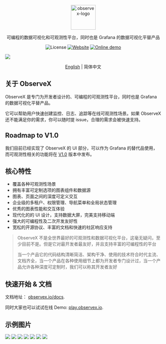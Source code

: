<p align="center">
  <img src="https://observex.io/logo.png" alt="observex-logo" width="80" />
</p>


<p align="center">
   可编程的数据可视化和可观测性平台，同时也是 Grafana 的数据可视化平替产品
</p>

<p align="center">
    <img alt="License" src="https://img.shields.io/badge/license-Apache2.0-brightgreen"> 
    <a href="https://observex.io"><img alt="Website" src="https://img.shields.io/badge/官网-observex.io-blue"></a>
    <a href="https://play.observex.io"><img alt="Online demo" src="https://img.shields.io/badge/在线-demo-blue"></a>
</p>


<div>
   <img src="https://github.com/observexio/assets/blob/main/observex-readme/home-example1.jpg?raw=true" />
   <p align="center">
        <a href="./README.md">English</a> | 简体中文
  </p>
</div>
  
  
## 关于 ObserveX

ObserveX 是专门为开发者设计的、可编程的可观测性平台，同时也是 Grafana 的数据可视化平替产品。

它可以帮助用户快速创建监控、日志、追踪等在线可观测性场景。如果 ObserveX 还不能满足你的需求，你可以随时提 issue，合理的需求会被快速支持。

## Roadmap to V1.0

我们目前已经实现了 ObserveX 的 UI 部分，可以作为 Grafana 的替代品使用，而可观测性相关的功能将在 [V1.0](https://github.com/observexio/ObserveX/milestone/7) 版本中发布。


## 核心特性

- 覆盖各种可观测性场景
- 拥有丰富可定制选项的图表组件和数据源
- 图表、页面之间的深度可定义交互
- 企业级的多租户、权限管理、导航菜单和全局状态管理
- 优秀的图表性能和交互体验
- 现代化的的 UI 设计，支持数据大屏，完美支持移动端
- 强大的可编程性及二次开发友好性
- 宽松的开源协议、丰富的文档和快速的社区响应支持

> ObserveX 不是全世界最好的可观测性和数据可视化平台，这毫无疑问，至少目前不是。但是它对最开发者最友好，并且支持丰富的可编程性的平台
> 
> 当一个产品它的代码结构清晰简洁、架构干净、使用的技术符合时代主流、文档齐全，当一个产品在各种使用细节上都为开发者专门设计过，当一个产品允许各种深度可定制时，我们可以称其开发者友好

## 快速开始 & 文档

文档地址： [observex.io/docs](https://zh.observex.io/docs).

同时大家也可以试试在线 Demo:  [play.observex.io](https://play.observex.io).


## 示例图片

<img src="https://github.com/observexio/assets/blob/main/observex-readme/home-example1.jpg?raw=true" />

<img src="https://github.com/observexio/assets/blob/main/observex-readme/runtime-example.jpg?raw=true" />

<img src="https://github.com/observexio/assets/blob/main/observex-readme/host-example.jpg?raw=true" />

<img src="https://github.com/observexio/assets/blob/main/observex-readme/trace-search-example.jpg?raw=true" />

<img src="https://github.com/observexio/assets/blob/main/observex-readme/trace-example.jpg?raw=true" />

<img src="https://github.com/observexio/assets/blob/main/observex-readme/log-example.jpg?raw=true" />

<img src="https://github.com/observexio/assets/blob/main/observex-readme/alert-example.jpg?raw=true" />


